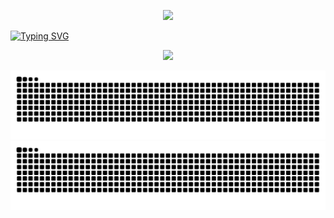 
<p align="center">
  <img src="https://capsule-render.vercel.app/api?text=Hey%20Everyone!&fontSize=40&animation=fadeIn&type=venom&color=timeGradient&height=100&stroke=3B241F&fontColor=EFD8F0&strokeWidth=0.5" />
</p>

<a href="https://git.io/typing-svg"><img src="https://readme-typing-svg.demolab.com?font=Fira+Code&size=20&duration=3000&pause=300&color=EFD8F0&background=BFBFBF00&center=true&vCenter=true&width=1150&lines=Hi!+I+am+Jai+Keshav+Sharma;Undergrad+Scholar+specializing+in+Artificial+Intelligence%2C+pursuing+a+B.Tech+(Honours)+degree." alt="Typing SVG" /></a>

<p align="center">
  <img src="https://capsule-render.vercel.app/api?text=Have%20A%20Great%20Day!!&animation=twinkling&type=waving&color=timeGradient&height=100&section=footer&stroke=522318&strokeWidth=0.5&fontSize=50" />
</p>
















![Snake animation](https://raw.githubusercontent.com/Jai-Keshav-Sharma/Jai-Keshav-Sharma/output/github-contribution-grid-snake.svg#gh-light-mode-only)
![Snake animation](https://raw.githubusercontent.com/Jai-Keshav-Sharma/Jai-Keshav-Sharma/output/github-contribution-grid-snake-dark.svg#gh-dark-mode-only)


